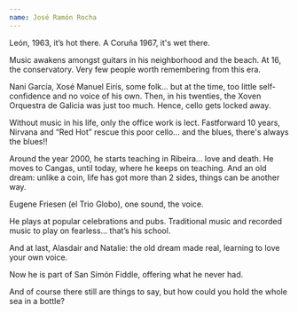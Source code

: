 ```yaml
---
name: José Ramón Rocha
---
```


León, 1963, it’s hot there. A Coruña 1967, it's wet there.

Music awakens amongst guitars in his neighborhood and the beach. At 16, the conservatory. Very few people worth remembering from this era.

Nani García, Xosé Manuel Eirís, some folk... but at the time, too little self-confidence and no voice of his own. Then, in his twenties, the Xoven Orquestra de Galicia was just too much. Hence, cello gets locked away.

Without music in his life, only the office work is lect. Fastforward 10 years, Nirvana and “Red Hot” rescue this poor cello... and the blues, there's always the blues!!

Around the year 2000, he starts teaching in Ribeira... love and death. He moves to Cangas, until today, where he keeps on teaching. And an old dream: unlike a coin, life has got more than 2 sides, things can be another way.

Eugene Friesen (el Trio Globo), one sound, the voice.

He plays at popular celebrations and pubs. Traditional music and recorded music to play on fearless... that’s his school.

And at last, Alasdair and Natalie: the old dream made real, learning to love your own voice.

Now he is part of San Simón Fiddle, offering what he never had.

And of course there still are things to say, but how could you hold the whole sea in a bottle?
